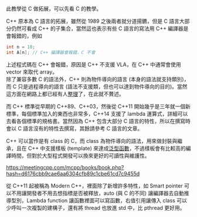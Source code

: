 此教學從 C 做拓展，可以先看 C 的教學。

C++ 原本為 C 語言的拓展，雖然從 1989 之後兩者就分道揚鑣，但是 C 語言大部分仍然可看成 C++ 的子集合，當然這也表示有些 C 語言的寫法用 C++ 編譯器是會報錯的，例如
```C
int n = 10;
int A[n]; // C++ 編譯器會報錯，C 不會
```
上述程式碼在 C++ 會報錯，原因是 C++ 不支援 VLA，在 C++ 中通常會使用 vector 來取代 array。\
除了兼容多數 C 的語法外，C++ 則為物件導向的語言 (本身的語法就支持類別)，而 C 只是過程導向的語言 (語法不支援類，但也可以達到物件導向的目的)。當然這方面在網路上都已經有人[整理](https://www.1ju.org/cplusplus/c-vs-cpp)了，在此就不贅述。

而 C++ 標準從早期的 C++89、C++03，然後從 C++11 開始幾乎是三年就一個新標準，每個標準加入的東西也非常多，C++14 支援了 lambda 運算式，詳細可以去看各個標準的規格書。當然因為 C++ 包含大部分 C 語言的特性，所以在撰寫時會以 C 語言沒有的特性去撰寫，其餘請參考 C 語言的文章。

C++ 可以當作是有 class 的 C，而 class 為物件導向的語法，用來做封裝與繼承，且在 C++ 中支援樣板 (template) 來達成[泛型函數](https://github.com/JrPhy/C_tutorial/blob/main/CH8-%E6%8C%87%E6%A8%99%E8%88%87%E5%87%BD%E6%95%B8.md#3-%E6%8C%87%E6%A8%99%E5%87%BD%E6%95%B8%E7%95%B6%E4%BD%9C%E5%BC%95%E6%95%B8)，不過樣板會有比較高的編譯時間，但對於大型程式開發可以換來更好的可讀性與維護性。

https://meetingcpp.com/mcpp/books/book.php?hash=d6176cbb9cae6aa6304cfb89c1cbe61cd7c9455d

從 C++11 起被稱為 Modern C++，裡面除了新增許多特性，如 Smart pointer 可以不用讓開發者不用去想指標是否被釋放，auto (與 C 的不同) 讓編譯器去自動推導型別，Lambda function 讓函數裡面可以寫函數，右值引用讓傳入 class 可以少呼叫一次複製的建構子，還有將 thread 也放進 std 中，比 pthread 更好用。
